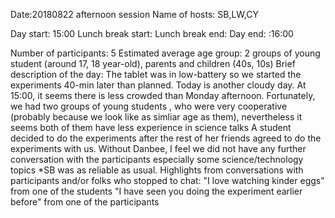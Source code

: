 Date:20180822 afternoon session
Name of hosts: SB,LW,CY

Day start: 15:00
Lunch break start:
Lunch break end:
Day end: :16:00

Number of participants: 5
Estimated average age group: 2 groups of young student (around 17, 18 year-old), parents and children (40s, 10s)
Brief description of the day:
The tablet was in low-battery so we started the experiments 40-min later than planned. Today is another cloudy day. 
At 15:00, it seems there is less crowded than Monday afternoon. Fortunately, we had two groups of young students
, who were very cooperative (probably because we look like as simliar age as them), nevertheless it seems both of them have less experience in science talks 
A student decided to do the experiments after the rest of her friends agreed to do the experiments with us.
Without Danbee, I feel we did not have any further conversation with the participants especially some science/technology topics
*SB was as reliable as usual.
Highlights from conversations with participants and/or folks who stopped to chat:
"I love watching kinder eggs" from one of the students
"I have seen you doing the experiment earlier before" from one of the participants
